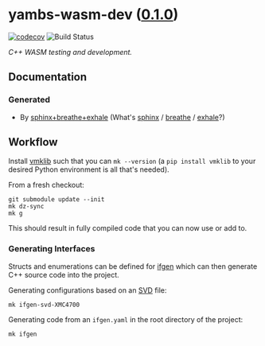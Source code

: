 <!--
    =====================================
    generator=datazen
    version=3.1.4
    hash=1236758a22099765fbddad5c29b7fcd6
    =====================================
-->

# yambs-wasm-dev ([0.1.0](https://github.com/vkottler/yambs-wasm-dev/releases/tag/0.1.0))

[![codecov](https://codecov.io/gh/vkottler/yambs-wasm-dev/branch/master/graph/badge.svg)](https://codecov.io/gh/vkottler/yambs-wasm-dev)
![Build Status](https://github.com/vkottler/yambs-wasm-dev/actions/workflows/yambs-project.yml/badge.svg)

*C++ WASM testing and development.*

## Documentation

### Generated

* By [sphinx+breathe+exhale](https://vkottler.github.io/cpp/sphinx/yambs-wasm-dev/)
(What's [sphinx](https://www.sphinx-doc.org/en/master/) /
[breathe](https://breathe.readthedocs.io/en/latest/) /
[exhale](https://exhale.readthedocs.io/en/latest/)?)

## Workflow

Install [vmklib](https://github.com/vkottler/vmklib) such that you can
`mk --version` (a `pip install vmklib` to your desired Python environment is
all that's needed).

From a fresh checkout:

```
git submodule update --init
mk dz-sync
mk g
```

This should result in fully compiled code that you can now use or add to.


### Generating Interfaces

Structs and enumerations can be defined for
[ifgen](https://github.com/vkottler/ifgen) which can then generate C++ source
code into the project.

Generating configurations based on an
[SVD](https://github.com/vkottler/ifgen/tree/master/ifgen/data/svd) file:

```
mk ifgen-svd-XMC4700
```

Generating code from an `ifgen.yaml` in the root directory of the project:

```
mk ifgen
```
